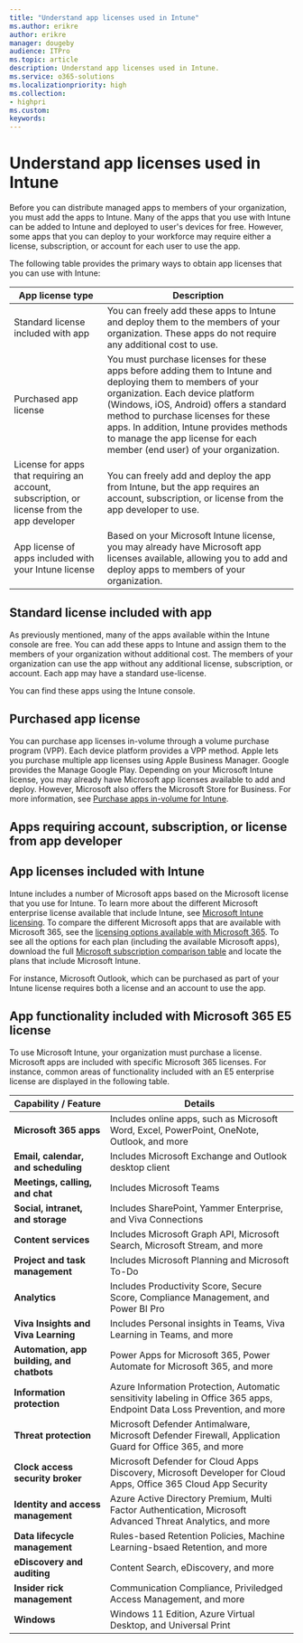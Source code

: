 ```yaml
---
title: "Understand app licenses used in Intune"
ms.author: erikre
author: erikre
manager: dougeby
audience: ITPro
ms.topic: article
description: Understand app licenses used in Intune.
ms.service: o365-solutions
ms.localizationpriority: high
ms.collection:
- highpri
ms.custom:
keywords:
---
```


# Understand app licenses used in Intune

Before you can distribute managed apps to members of your organization, you must add the apps to Intune. Many of the apps that you use with Intune can be added to Intune and deployed to user's devices for free. However, some apps that you can deploy to your workforce may require either a license, subscription, or account for each user to use the app. 

The following table provides the primary ways to obtain app licenses that you can use with Intune:

| App   license type | Description |
|---|---|
| Standard license included with app | You can freely add these apps to Intune and deploy them to the members of your organization. These apps do not require any additional cost to use.  |
| Purchased app license  | You must purchase licenses for these apps before adding them to Intune and deploying them to members of your   organization. Each device platform (Windows, iOS, Android) offers a standard method to purchase licenses for these apps. In addition, Intune provides methods to manage the app license for each member (end user) of your organization. |
| License   for apps that requiring an account, subscription, or license from the app   developer | You can freely add and deploy the app from Intune, but the app requires an account, subscription, or   license from the app developer to use. |
| App   license of apps included with your Intune license | Based on your Microsoft Intune license, you may already have Microsoft app licenses available, allowing you to add and deploy apps to members of your organization. |

## Standard license included with app

As previously mentioned, many of the apps available within the Intune console are free. You can add these apps to Intune and assign them to the members of your organization without additional cost. The members of your organization can use the app without any additional license, subscription, or account. Each app may have a standard use-license.

You can find these apps using the Intune console. 

## Purchased app license

You can purchase app licenses in-volume through a volume purchase program (VPP). Each device platform provides a VPP method. Apple lets you purchase multiple app licenses using Apple Business Manager. Google provides the Manage Google Play. Depending on your Microsoft Intune license, you may already have Microsoft app licenses available to add and deploy. However, Microsoft also offers the Microsoft Store for Business. For more information, see [Purchase apps in-volume for Intune](apps-purchase-volume.md).

## Apps requiring account, subscription, or license from app developer

## App licenses included with Intune

Intune includes a number of Microsoft apps based on the Microsoft license that you use for Intune. To learn more about the different Microsoft enterprise license available that include Intune, see [Microsoft Intune licensing](/mem/intune/fundamentals/licenses). To compare the different Microsoft apps that are available with Microsoft 365, see the [licensing options available with Microsoft 365](/microsoft-365/compare-microsoft-365-enterprise-plans). To see all the options for each plan (including the available Microsoft apps), download the full [Microsoft subscription comparison table](https://go.microsoft.com/fwlink/?linkid=2139145) and locate the plans that include Microsoft Intune.

For instance, Microsoft Outlook, which can be purchased as part of your Intune license requires both a license and an account to use the app.

## App functionality included with Microsoft 365 E5 license

To use Microsoft Intune, your organization must purchase a license. Microsoft apps are included with specific Microsoft 365 licenses. For instance, common areas of functionality included with an E5 enterprise license are displayed in the following table.

| Capability / Feature | Details |
|---|---|
| **Microsoft 365 apps** | Includes online apps, such as Microsoft Word, Excel, PowerPoint, OneNote, Outlook, and more |
| **Email, calendar, and scheduling** | Includes Microsoft Exchange and Outlook desktop client |
| **Meetings, calling, and chat** | Includes Microsoft Teams |
| **Social, intranet, and storage** | Includes SharePoint, Yammer Enterprise, and Viva Connections |
| **Content services** | Includes Microsoft Graph API, Microsoft Search, Microsoft Stream, and more |
| **Project and task management** | Includes Microsoft Planning and Microsoft To-Do |
| **Analytics** | Includes Productivity Score, Secure Score, Compliance Management, and Power BI Pro |
| **Viva Insights and Viva Learning** | Includes Personal insights in Teams, Viva Learning in Teams, and more |
| **Automation, app building, and chatbots** | Power Apps for Microsoft 365, Power Automate for Microsoft 365, and more |
| **Information protection** | Azure Information Protection, Automatic sensitivity labeling in Office 365 apps, Endpoint Data Loss Prevention, and more |
| **Threat protection** | Microsoft Defender Antimalware, Microsoft Defender Firewall, Application Guard for Office 365, and more |
| **Clock access security broker** | Microsoft Defender for Cloud Apps Discovery, Microsoft Developer for Cloud Apps, Office 365 Cloud App Security |
| **Identity and access management** | Azure Active Directory Premium, Multi Factor Authentication, Microsoft Advanced Threat Analytics, and more |
| **Data lifecycle management** | Rules-based Retention Policies, Machine Learning-bsaed Retention, and more |
| **eDiscovery and auditing** | Content Search, eDiscovery, and more |
| **Insider rick management** | Communication Compliance, Priviledged Access Management, and more |
| **Windows** | Windows 11 Edition, Azure Virtual Desktop, and Universal Print |


